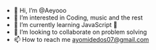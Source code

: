 - 👋 Hi, I’m @Aeyooo
- 👀 I’m interested in Coding, music and the rest
- 🌱 I’m currently learning JavaScript 🙂
- 💞️ I’m looking to collaborate on problem solving
- 📫 How to reach me ayomidedos07@gmail.com

<!---
Aeyooo/Aeyooo is a ✨ special ✨ repository because its `README.md` (this file) appears on your GitHub profile.
You can click the Preview link to take a look at your changes.
--->
